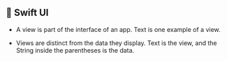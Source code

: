 ## 📀 Swift UI

- A view is part of the interface of an app. Text is one example of a view.

- Views are distinct from the data they display. Text is the view, and the String inside the parentheses is the data.
